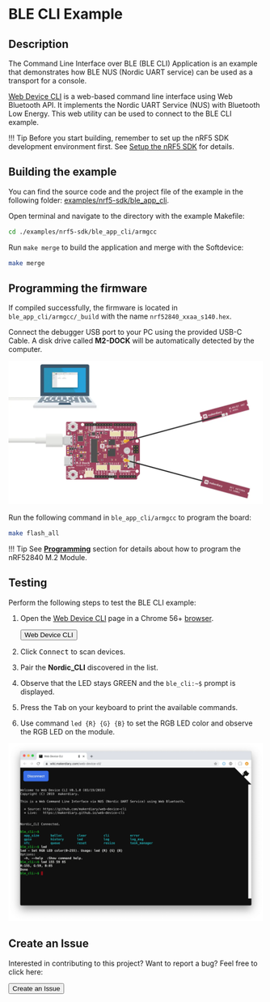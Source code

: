 # BLE CLI Example

## Description

The Command Line Interface over BLE (BLE CLI) Application is an example that demonstrates how BLE NUS (Nordic UART service) can be used as a transport for a console.

[Web Device CLI](https://github.com/makerdiary/web-device-cli) is a web-based command line interface using Web Bluetooth API. It implements the Nordic UART Service (NUS) with Bluetooth Low Energy. This web utility can be used to connect to the BLE CLI example.

!!! Tip
	Before you start building, remember to set up the nRF5 SDK development environment first. See [Setup the nRF5 SDK](../setup.md) for details.

## Building the example

You can find the source code and the project file of the example in the following folder: [examples/nrf5-sdk/ble_app_cli](https://github.com/makerdiary/nrf52840-m2-devkit/tree/master/examples/nrf5-sdk/ble_app_cli).

Open terminal and navigate to the directory with the example Makefile:

``` sh
cd ./examples/nrf5-sdk/ble_app_cli/armgcc
```

Run `make merge` to build the application and merge with the Softdevice:

``` sh
make merge
```

## Programming the firmware

If compiled successfully, the firmware is located in `ble_app_cli/armgcc/_build` with the name `nrf52840_xxaa_s140.hex`.

Connect the debugger USB port to your PC using the provided USB-C Cable. A disk drive called **M2-DOCK** will be automatically detected by the computer.

![](../../assets/images/programming-firmware.webp)


Run the following command in `ble_app_cli/armgcc` to program the board:

``` sh
make flash_all
```

!!! Tip
	See **[Programming](../../programming.md)** section for details about how to program the nRF52840 M.2 Module.

## Testing

Perform the following steps to test the BLE CLI example:

1. Open the [Web Device CLI](https://wiki.makerdiary.com/web-device-cli/) page in a Chrome 56+ [browser](https://github.com/WebBluetoothCG/web-bluetooth/blob/master/implementation-status.md).

	<a href="https://wiki.makerdiary.com/web-device-cli/" target="_blank"><button data-md-color-primary="red-bud">Web Device CLI</button></a>

2. Click <kbd>Connect</kbd> to scan devices.

3. Pair the **Nordic_CLI** discovered in the list.

4. Observe that the LED stays GREEN and the `ble_cli:~$` prompt is displayed.

5. Press the <kbd>Tab</kbd> on your keyboard to print the available commands.

6. Use command `led {R} {G} {B}` to set the RGB LED color and observe the RGB LED on the module.

[![](assets/images/ble-app-cli-example.webp)](assets/images/ble-app-cli-example.webp)

## Create an Issue

Interested in contributing to this project? Want to report a bug? Feel free to click here:

<a href="https://github.com/makerdiary/nrf52840-m2-devkit/issues/new?title=nRF5%20SDK-BLE%20CLI:%20%3Ctitle%3E"><button data-md-color-primary="red-bud"><i class="fa fa-github"></i> Create an Issue</button></a>
